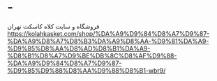 # -
فروشگاه و سایت کلاه کاسکت تهران
https://kolahkasket.com/shop/%DA%A9%D9%84%D8%A7%D9%87-%DA%A9%D8%A7%D8%B3%DA%A9%D8%AA-%D9%81%DA%A9-%D9%85%D8%AA%D8%AD%D8%B1%DA%A9-%D8%B1%D8%A7%D9%BE%DB%8C%D8%AF%D9%88-%DA%A9%D9%84%D8%A7%D9%87-%D9%85%D9%88%D8%AA%D9%88%D8%B1-wbr9/
